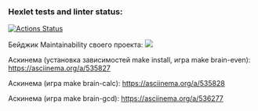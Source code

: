 ### Hexlet tests and linter status:
[![Actions Status](https://github.com/to-antonova/php-project-45/workflows/hexlet-check/badge.svg)](https://github.com/to-antonova/php-project-45/actions)

Бейджик Maintainability своего проекта:
<a href="https://codeclimate.com/github/to-antonova/php-project-45/maintainability"><img src="https://api.codeclimate.com/v1/badges/b432411e6bc12f9d7480/maintainability" /></a>

Аскинема (установка зависимостей make install, игра make brain-even):
https://asciinema.org/a/535827

Аскинема (игра make brain-calc):
https://asciinema.org/a/535828

Аскинема (игра make brain-gcd):
https://asciinema.org/a/536277
